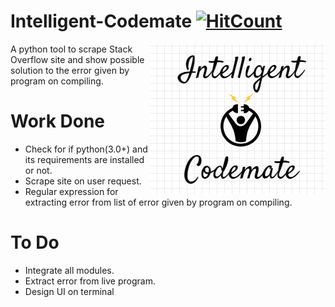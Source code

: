 # Intelligent-Codemate [![HitCount](http://hits.dwyl.io/ssp4all/Intelligent-Codemate.svg)](http://hits.dwyl.io/ssp4all/Intelligent-Codemate )

<img style="float: right;" src="logo.jpg">

A python tool to scrape Stack Overflow site and show possible solution to the error given by program on compiling.

# Work Done 
* Check for if python(3.0+) and its requirements are installed or not.
* Scrape site on user request.
* Regular expression for extracting error from list of error given by program on compiling.

# To Do
* Integrate all modules.
* Extract error from live program.
* Design UI on terminal
